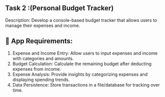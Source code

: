## Task 2 :**(Personal Budget Tracker)**

Description: Develop a console-based budget tracker that allows users to manage their expenses and income.

## 🎯 App Requirements: 
1. Expense and Income Entry: Allow users to input expenses and income with categories and amounts.
2. Budget Calculation: Calculate the remaining budget after deducting expenses from income.
3. Expense Analysis: Provide insights by categorizing expenses and displaying spending trends.
4. Data Persistence: Store transactions in a file/database for tracking over time.
